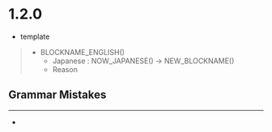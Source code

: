 # 1.2.0

- template
>   - BLOCKNAME_ENGLISH()
>       - Japanese : NOW_JAPANESE() → NEW_BLOCKNAME()
>       - Reason


## Grammar Mistakes
--------
- 
  